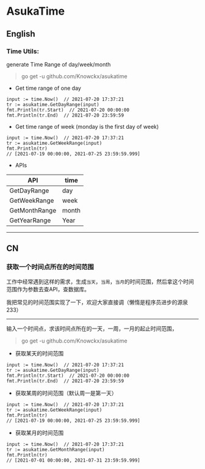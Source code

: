 # AsukaTime

## English
### Time Utils:  
generate Time Range of day/week/month

> go get -u github.com/Knowckx/asukatime
- Get time range of one day
```
input := time.Now()  // 2021-07-20 17:37:21
tr := asukatime.GetDayRange(input)
fmt.Println(tr.Start)  // 2021-07-20 00:00:00
fmt.Println(tr.End)  // 2021-07-20 23:59:59
```

- Get time range of week (monday is the first day of week)
```
input := time.Now()  // 2021-07-20 17:37:21
tr := asukatime.GetWeekRange(input)
fmt.Println(tr)  
// [2021-07-19 00:00:00, 2021-07-25 23:59:59.999]
```

- APIs

|  API   | time  |
|  ----  | ----  |
| GetDayRange  | day |
| GetWeekRange  | week |
| GetMonthRange  | month |
| GetYearRange  | Year |

---



## CN
### 获取一个时间点所在的时间范围
工作中经常遇到这样的需求，生成`当天`，`当周`，`当月`的时间范围，然后拿这个时间范围作为参数去查API，查数据库。

我把常见的时间范围实现了一下，欢迎大家直接调（懒惰是程序员进步的源泉233）

---

输入一个时间点，求该时间点所在的一天，一周，一月的起止时间范围，

> go get -u github.com/Knowckx/asukatime



- 获取某天的时间范围
```
input := time.Now()  // 2021-07-20 17:37:21
tr := asukatime.GetDayRange(input)
fmt.Println(tr.Start)  // 2021-07-20 00:00:00
fmt.Println(tr.End)  // 2021-07-20 23:59:59
```

- 获取某周的时间范围（默认周一是第一天）
```
input := time.Now()  // 2021-07-20 17:37:21
tr := asukatime.GetWeekRange(input)
fmt.Println(tr)  
// [2021-07-19 00:00:00, 2021-07-25 23:59:59.999]
```

- 获取某月的时间范围
```
input := time.Now()  // 2021-07-20 17:37:21
tr := asukatime.GetMonthRange(input)
fmt.Println(tr)  
// [2021-07-01 00:00:00, 2021-07-31 23:59:59.999]
```
